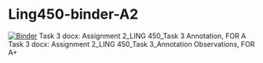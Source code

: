 # Ling450-binder-A2
 [![Binder](https://mybinder.org/badge_logo.svg)](https://mybinder.org/v2/gh/maitetaboada/Ling450-binder-A2/HEAD)
Task 3 docx: Assignment 2_LING 450_Task 3 Annotation, FOR A
Task 3 docx: Assignment 2_LING 450_Task 3_Annotation Observations, FOR A+
